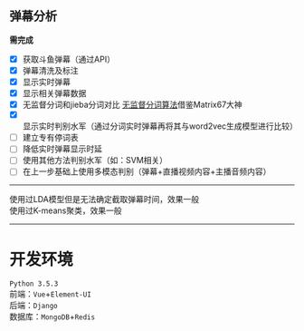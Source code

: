 ## 弹幕分析
**需完成**  
- [x] 获取斗鱼弹幕（通过API）  
- [x] 弹幕清洗及标注  
- [x] 显示实时弹幕  
- [x] 显示相关弹幕数据
- [x] 无监督分词和jieba分词对比 [无监督分词算法](matrix67.com/blog/archives/5044)借鉴Matrix67大神  
- [x] 显示实时判别水军（通过分词实时弹幕再将其与word2vec生成模型进行比较）  
- [ ] 建立专有停词表  
- [ ] 降低实时弹幕显示时延  
- [ ] 使用其他方法判别水军（如：SVM相关）  
- [ ] 在上一步基础上使用多模态判别（弹幕+直播视频内容+主播音频内容）  
---
使用过LDA模型但是无法确定截取弹幕时间，效果一般  
使用过K-means聚类，效果一般
  
---
# 开发环境  
`Python 3.5.3`  
前端：`Vue`+`Element-UI`  
后端：`Django`  
数据库：`MongoDB`+`Redis`
